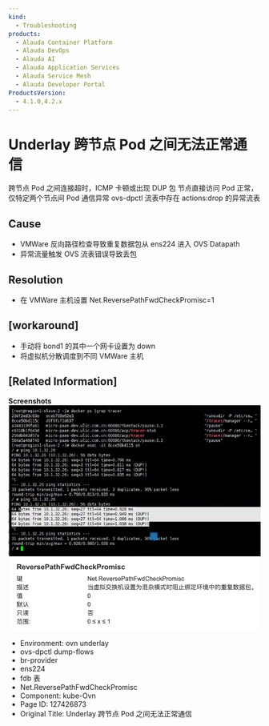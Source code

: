```yaml
---
kind:
  - Troubleshooting
products:
  - Alauda Container Platform
  - Alauda DevOps
  - Alauda AI
  - Alauda Application Services
  - Alauda Service Mesh
  - Alauda Developer Portal
ProductsVersion:
  - 4.1.0,4.2.x
---
```

<!-- A type of document that involves encountering a fault, diagnosing it, performing root cause analysis, and providing solutions. -->

# Underlay 跨节点 Pod 之间无法正常通信

跨节点 Pod 之间连接超时，ICMP 卡顿或出现 DUP 包 节点直接访问 Pod 正常，仅特定两个节点间 Pod 通信异常 ovs-dpctl 流表中存在 actions:drop 的异常流表

## Cause
- VMWare 反向路径检查导致重复数据包从 ens224 进入 OVS Datapath
- 异常流量触发 OVS 流表错误导致丢包

## Resolution
- 在 VMWare 主机设置 Net.ReversePathFwdCheckPromisc=1

## [workaround]
- 手动将 bond1 的其中一个网卡设置为 down
- 将虚拟机分散调度到不同 VMWare 主机

## [Related Information]
**Screenshots**
![](assets/underlay-kua-jie-dian-pod-zhi-jian-wu-fa-zheng-chang-tong-xin/image2022-10-24_11-36-13.png)
![](assets/underlay-kua-jie-dian-pod-zhi-jian-wu-fa-zheng-chang-tong-xin/image2022-10-24_11-43-11.png)
- Environment: ovn underlay
- ovs-dpctl dump-flows
- br-provider
- ens224
- fdb 表
- Net.ReversePathFwdCheckPromisc
- Component: kube-Ovn
- Page ID: 127426873
- Original Title: Underlay 跨节点 Pod 之间无法正常通信
